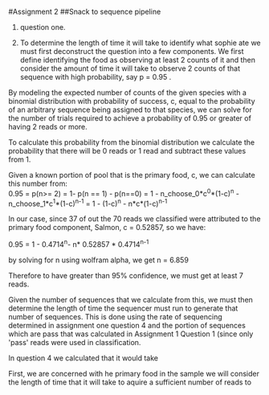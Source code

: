 #Assignment 2
##Snack to sequence pipeline

1. question one.

1. To determine the length of time it will take to identify what sophie ate we must first deconstruct the question into a few components.
We first define identifying the food as observing at least 2 counts of it and then consider the amount of time it will take to observe 2 counts of that sequence with high probability, say p = 0.95 .

By modeling the expected number of counts of the given species with a binomial distribution with probability of success, c, equal to the probability of an arbitrary sequence being assigned to that species, we can solve for the number of trials required to achieve a probability of 0.95 or greater of having 2 reads or more.

To calculate this probability from the binomial distribution we calculate the probability that there will be 0 reads or 1 read and subtract these values from 1.

Given a known portion of pool that is the primary food, c, we can calculate this number from: <br>
0.95 = p(n>= 2) = 1- p(n == 1) - p(n==0) = 1 - n\_choose\_0\*c<sup>0</sup>\*(1-c)<sup>n</sup> - n\_choose\_1\*c<sup>1</sup>\*(1-c)<sup>n-1</sup> = 1 - (1-c)<sup>n</sup> - n\*c\*(1-c)<sup>n-1</sup>

In our case, since 37 of out the 70 reads we classified were attributed to the primary food component, Salmon, c = 0.52857, so we have:

0.95 = 1 - 0.4714<sup>n</sup>- n\* 0.52857 \* 0.4714<sup>n-1</sup>

by solving for n using wolfram alpha, we get n = 6.859

Therefore to have greater than 95% confidence, we must get at least 7 reads.

Given the number of sequences that we calculate from this, we must then determine the length of time the sequencer must run to generate that number of sequences.  This is done using the rate of sequencing determined in assignment one question 4 and the portion of sequences which are pass that was calculated in Assignment 1 Question 1 (since only 'pass' reads were used in classification.

In question 4 we calculated that it would take

First, we are concerned with he primary food in the sample we will consider the length of time that it will take to aquire a sufficient number of reads to 
